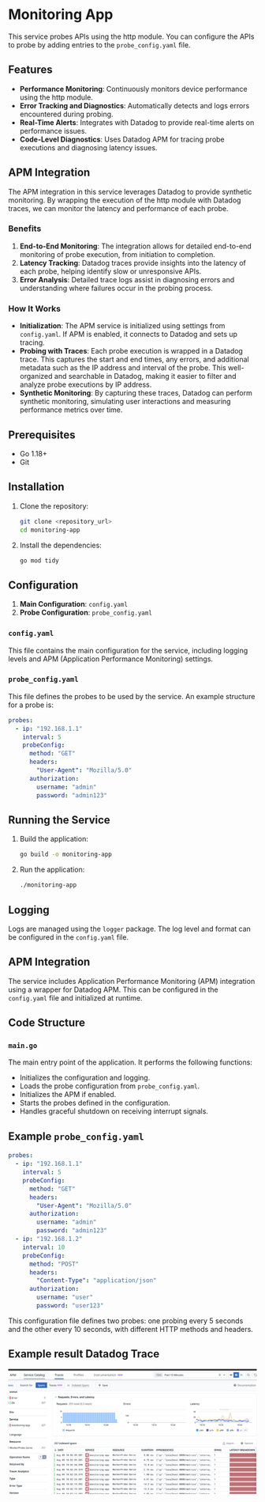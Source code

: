 
# Monitoring App

This service probes APIs using the http module. You can configure the APIs to probe by adding entries to the `probe_config.yaml` file.

## Features

- **Performance Monitoring**: Continuously monitors device performance using the http module.
- **Error Tracking and Diagnostics**: Automatically detects and logs errors encountered during probing.
- **Real-Time Alerts**: Integrates with Datadog to provide real-time alerts on performance issues.
- **Code-Level Diagnostics**: Uses Datadog APM for tracing probe executions and diagnosing latency issues.

## APM Integration

The APM integration in this service leverages Datadog to provide synthetic monitoring. By wrapping the execution of the http module with Datadog traces, we can monitor the latency and performance of each probe.

### Benefits

1. **End-to-End Monitoring**: The integration allows for detailed end-to-end monitoring of probe execution, from initiation to completion.
2. **Latency Tracking**: Datadog traces provide insights into the latency of each probe, helping identify slow or unresponsive APIs.
3. **Error Analysis**: Detailed trace logs assist in diagnosing errors and understanding where failures occur in the probing process.

### How It Works

- **Initialization**: The APM service is initialized using settings from `config.yaml`. If APM is enabled, it connects to Datadog and sets up tracing.
- **Probing with Traces**: Each probe execution is wrapped in a Datadog trace. This captures the start and end times, any errors, and additional metadata such as the IP address and interval of the probe. This well-organized and searchable in Datadog, making it easier to filter and analyze probe executions by IP address.
- **Synthetic Monitoring**: By capturing these traces, Datadog can perform synthetic monitoring, simulating user interactions and measuring performance metrics over time.


## Prerequisites

- Go 1.18+
- Git


## Installation

1. Clone the repository:

    ```sh
    git clone <repository_url>
    cd monitoring-app
    ```

2. Install the dependencies:

    ```sh
    go mod tidy
    ```

## Configuration

1. **Main Configuration**: `config.yaml`
2. **Probe Configuration**: `probe_config.yaml`

### `config.yaml`

This file contains the main configuration for the service, including logging levels and APM (Application Performance Monitoring) settings.

### `probe_config.yaml`

This file defines the probes to be used by the service. An example structure for a probe is:

```yaml
probes:
  - ip: "192.168.1.1"
    interval: 5
    probeConfig:
      method: "GET"
      headers:
        "User-Agent": "Mozilla/5.0"
      authorization:
        username: "admin"
        password: "admin123"
```

## Running the Service

1. Build the application:

    ```sh
    go build -o monitoring-app
    ```

2. Run the application:

    ```sh
    ./monitoring-app
    ```

## Logging

Logs are managed using the `logger` package. The log level and format can be configured in the `config.yaml` file.

## APM Integration

The service includes Application Performance Monitoring (APM) integration using a wrapper for Datadog APM. This can be configured in the `config.yaml` file and initialized at runtime.

## Code Structure

### `main.go`

The main entry point of the application. It performs the following functions:

- Initializes the configuration and logging.
- Loads the probe configuration from `probe_config.yaml`.
- Initializes the APM if enabled.
- Starts the probes defined in the configuration.
- Handles graceful shutdown on receiving interrupt signals.

## Example `probe_config.yaml`

```yaml
probes:
  - ip: "192.168.1.1"
    interval: 5
    probeConfig:
      method: "GET"
      headers:
        "User-Agent": "Mozilla/5.0"
      authorization:
        username: "admin"
        password: "admin123"
  - ip: "192.168.1.2"
    interval: 10
    probeConfig:
      method: "POST"
      headers:
        "Content-Type": "application/json"
      authorization:
        username: "user"
        password: "user123"
```

This configuration file defines two probes: one probing every 5 seconds and the other every 10 seconds, with different HTTP methods and headers.

## Example result Datadog Trace

![image.png](./image.png)

